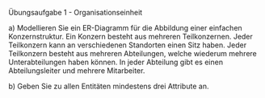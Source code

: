 
Übungsaufgabe 1 - Organisationseinheit

a) Modellieren Sie ein ER-Diagramm für die Abbildung einer
einfachen Konzernstruktur. Ein Konzern besteht aus mehreren
Teilkonzernen. Jeder Teilkonzern kann an verschiedenen
Standorten einen Sitz haben. Jeder Teilkonzern besteht aus
mehreren Abteilungen, welche wiederum mehrere
Unterabteilungen haben können. In jeder Abteilung gibt es einen
Abteilungsleiter und mehrere Mitarbeiter.

b) Geben Sie zu allen Entitäten mindestens drei Attribute an.